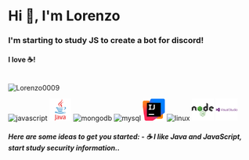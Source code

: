 <h1> Hi 👋, I'm Lorenzo </h1>

<h3> I'm starting to study JS to create a bot for discord!</h3>

<h4>I love ☕!</h4>

<br /><a>
    <img src="https://github-readme-stats.vercel.app/api?username=Lorenzo0009&show_icons=true&theme=dracula&count_private=true"
        alt="Lorenzo0009" />
</a> <br/>


<img src="https://devicons.github.io/devicon/devicon.git/icons/javascript/javascript-original.svg" alt="javascript" width="45" height="45"/>
<img src="https://github.com/devicons/devicon/blob/master/icons/java/java-original-wordmark.svg" alt="java" width="45" height="45"/>
<img src="https://devicons.github.io/devicon/devicon.git/icons/mongodb/mongodb-original-wordmark.svg" alt="mongodb" width="45" height="45"/>
<img src="https://devicons.github.io/devicon/devicon.git/icons/mysql/mysql-original-wordmark.svg" alt="mysql" width="45" height="45"/>
<img src="https://github.com/devicons/devicon/blob/master/icons/intellij/intellij-original.svg " alt="intellij " width="45" height="45"/>
<img src="https://devicons.github.io/devicon/devicon.git/icons/linux/linux-original.svg" alt="linux" width="45" height="45"/>
<img src="https://github.com/devicons/devicon/blob/master/icons/nodejs/nodejs-original-wordmark.svg " alt="nodejs " width="45" height="45"/>
<img src="https://github.com/devicons/devicon/blob/master/icons/visualstudio/visualstudio-plain-wordmark.svg" alt="visual studio" width="45" height="45" />

<h5>
Here are some ideas to get you started:
- ☕ I like Java and JavaScript, start study security information.. </h5>